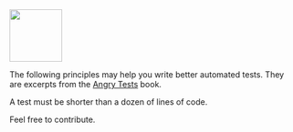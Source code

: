 <img src="https://www.yegor256.com/images/books/angry-tests/onion.svg" height="92px"/>

The following principles may help you write better automated tests.
They are excerpts from the [Angry Tests](https://www.yegor256.com/angry-tests.html) book.

A test must be shorter than a dozen of lines of code.


Feel free to contribute.
